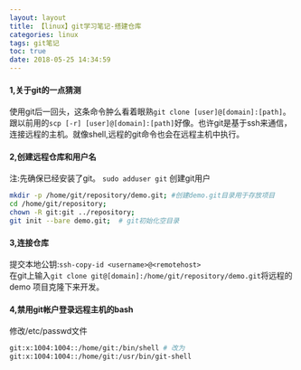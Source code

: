 ```yaml
---
layout: layout
title: 【linux】git学习笔记-搭建仓库
categories: linux
tags: git笔记
toc: true
date: 2018-05-25 14:34:59
---
```

#### 1,关于git的一点猜测
使用git后一回头，这条命令肿么看着眼熟`git clone [user]@[domain]:[path]`。
跟以前用的`scp [-r] [user]@[domain]:[path]`好像。也许git是基于ssh来通信，
连接远程的主机。就像shell,远程的git命令也会在远程主机中执行。
<!--more-->

#### 2,创建远程仓库和用户名
注:先确保已经安装了git。
 `sudo adduser git` 创建git用户
 ``` bash
 mkdir -p /home/git/repository/demo.git; #创建demo.git目录用于存放项目
 cd /home/git/repository; 
 chown -R git:git ../repository;
 git init --bare demo.git;  # git初始化空目录
 ```
#### 3,连接仓库
提交本地公钥:`ssh-copy-id <username>@<remotehost>`  
在git上输入`git clone git@[domain]:/home/git/repository/demo.git`将远程的demo
项目克隆下来开发。

#### 4,禁用git帐户登录远程主机的bash
修改/etc/passwd文件
``` bash
git:x:1004:1004::/home/git:/bin/shell # 改为
git:x:1004:1004::/home/git:/usr/bin/git-shell
```




